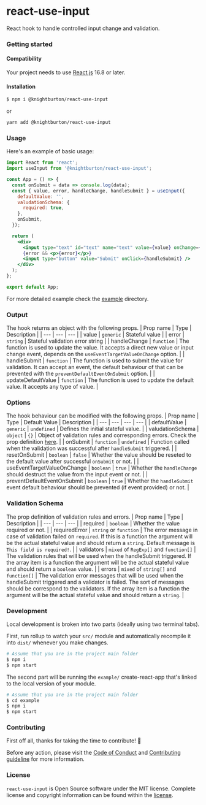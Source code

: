 # react-use-input

React hook to handle controlled input change and validation.

### Getting started
#### Compatibility
Your project needs to use [React.js](https://reactjs.org/) 16.8 or later.

#### Installation
```bash
$ npm i @knightburton/react-use-input
```
or
```bash
yarn add @knightburton/react-use-input
```

### Usage
Here's an example of basic usage:
```jsx
import React from 'react';
import useInput from '@knightburton/react-use-input';

const App = () => {
  const onSubmit = data => console.log(data);
  const { value, error, handleChange, handleSubmit } = useInput({
    defaultValue: '',
    valudationSchema: {
      required: true,
    },
    onSubmit,
  });

  return (
    <div>
      <input type="text" id="text" name="text" value={value} onChange={handleChange} />
      {error && <p>{error}</p>}
      <input type="button" value="Submit" onClick={handleSubmit} />
    </div>
  );
};

export default App;
```
For more detailed example check the [example](./example) directory.

### Output
The hook returns an object with the following props.
| Prop name | Type | Description |
| --- | --- | --- |
| value | `generic` | Stateful value |
| error | `string` | Stateful validation error string |
| handleChange | `function` | The function is used to update the value. It accepts a direct new value or input change event, depends on the `useEventTargetValueOnChange` option. |
| handleSubmit | `function` | The function is used to submit the value for validation. It can accept an event, the default behaviour of that can be prevented with the `preventDefaultEventOnSubmit` option. |
| updateDefaultValue | `function` | The function is used to update the default value. It accepts any type of value. |

### Options
The hook behaviour can be modified with the following props.
| Prop name | Type | Default Value | Description |
| --- | --- | --- | --- |
| defaultValue | `generic` | `undefined` | Defines the initial stateful value. |
| valudationSchema | `object` | `{}` | Object of validation rules and corresponding errors. Check the prop definition [here](https://github.com/knightburton/react-use-input#validation-schema). |
| onSubmit | `function` | `undefined` | Function called when the validation was successful after `handleSubmit` triggered. |
| resetOnSubmit | `boolean` | `false` | Whether the value should be reseted to the default value after successful `onSubmit` or not. |
| useEventTargetValueOnChange | `boolean` | `true` | Whether the `handleChange` should destruct the value from the input event or not. |
| preventDefaultEventOnSubmit | `boolean` | `true` | Whether the `handleSubmit` event default behaviour should be prevented (if event provided) or not. |

### Validation Schema
The prop definition of validation rules and errors.
| Prop name | Type | Description |
| --- | --- | --- |
| required | `boolean` | Whether the value required or not. |
| requiredError | `string` or `function` | The error message in case of validation failed on `required`. If this is a function the argument will be the actual stateful value and should return a `string`. Default message is `This field is required!`. |
| validators | `mixed` of `RegExp[]` and `function[]` | The validation rules that will be used when the handleSubmit triggered. If the array item is a function the argument will be the actual stateful value and should return a `boolean` value. |
| errors | `mixed` of `string[]` and `function[]` | The validation error messages that will be used when the handleSubmit triggered and a validator is failed. The sort of messages should be correspond to the validators. If the array item is a function the argument will be the actual stateful value and should return a `string`. |

### Development
Local development is broken into two parts (ideally using two terminal tabs).

First, run rollup to watch your `src/` module and automatically recompile it into `dist/` whenever you make changes.
```bash
# Assume that you are in the project main folder
$ npm i
$ npm start
```
The second part will be running the `example/` create-react-app that's linked to the local version of your module.
```bash
# Assume that you are in the project main folder
$ cd example
$ npm i
$ npm start
```

### Contributing
First off all, thanks for taking the time to contribute! :muscle:

Before any action, please visit the [Code of Conduct](https://github.com/knightburton/react-use-input/blob/main/CODE_OF_CONDUCT.md) and [Contributing guideline](https://github.com/knightburton/react-use-input/blob/main/CONTRIBUTING.md) for more information.

### License

`react-use-input` is Open Source software under the MIT license. Complete license and copyright information can be found within the [license](https://github.com/knightburton/react-use-input/blob/main/LICENSE).
